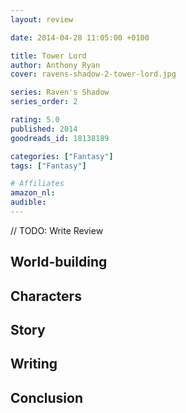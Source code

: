 ```yaml
---
layout: review

date: 2014-04-28 11:05:00 +0100

title: Tower Lord
author: Anthony Ryan
cover: ravens-shadow-2-tower-lord.jpg

series: Raven's Shadow
series_order: 2

rating: 5.0
published: 2014
goodreads_id: 18138189

categories: ["Fantasy"]
tags: ["Fantasy"]

# Affiliates
amazon_nl: 
audible: 
---
```


// TODO: Write Review

<!--more-->

## World-building

## Characters

## Story

## Writing

## Conclusion
